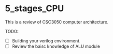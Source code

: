 # 5_stages_CPU
This is a review of CSC3050 computer architecture.

TODO:
* [ ] Building your verilog environment.
* [ ] Review the baisc knowledge of ALU module
